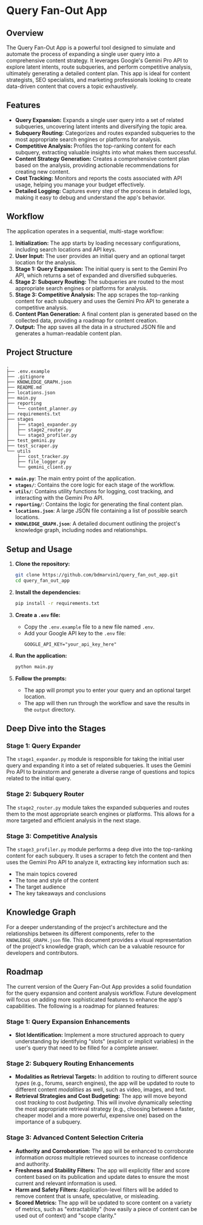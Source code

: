 
# Query Fan-Out App

## Overview

The Query Fan-Out App is a powerful tool designed to simulate and automate the process of expanding a single user query into a comprehensive content strategy. It leverages Google's Gemini Pro API to explore latent intents, route subqueries, and perform competitive analysis, ultimately generating a detailed content plan. This app is ideal for content strategists, SEO specialists, and marketing professionals looking to create data-driven content that covers a topic exhaustively.

## Features

- **Query Expansion:** Expands a single user query into a set of related subqueries, uncovering latent intents and diversifying the topic area.
- **Subquery Routing:** Categorizes and routes expanded subqueries to the most appropriate search engines or platforms for analysis.
- **Competitive Analysis:** Profiles the top-ranking content for each subquery, extracting valuable insights into what makes them successful.
- **Content Strategy Generation:** Creates a comprehensive content plan based on the analysis, providing actionable recommendations for creating new content.
- **Cost Tracking:** Monitors and reports the costs associated with API usage, helping you manage your budget effectively.
- **Detailed Logging:** Captures every step of the process in detailed logs, making it easy to debug and understand the app's behavior.

## Workflow

The application operates in a sequential, multi-stage workflow:

1. **Initialization:** The app starts by loading necessary configurations, including search locations and API keys.
2. **User Input:** The user provides an initial query and an optional target location for the analysis.
3. **Stage 1: Query Expansion:** The initial query is sent to the Gemini Pro API, which returns a set of expanded and diversified subqueries.
4. **Stage 2: Subquery Routing:** The subqueries are routed to the most appropriate search engines or platforms for analysis.
5. **Stage 3: Competitive Analysis:** The app scrapes the top-ranking content for each subquery and uses the Gemini Pro API to generate a competitive analysis.
6. **Content Plan Generation:** A final content plan is generated based on the collected data, providing a roadmap for content creation.
7. **Output:** The app saves all the data in a structured JSON file and generates a human-readable content plan.

## Project Structure

```
.
├── .env.example
├── .gitignore
├── KNOWLEDGE_GRAPH.json
├── README.md
├── locations.json
├── main.py
├── reporting
│   └── content_planner.py
├── requirements.txt
├── stages
│   ├── stage1_expander.py
│   ├── stage2_router.py
│   └── stage3_profiler.py
├── test_gemini.py
├── test_scraper.py
└── utils
    ├── cost_tracker.py
    ├── file_logger.py
    └── gemini_client.py
```

- **`main.py`**: The main entry point of the application.
- **`stages/`**: Contains the core logic for each stage of the workflow.
- **`utils/`**: Contains utility functions for logging, cost tracking, and interacting with the Gemini Pro API.
- **`reporting/`**: Contains the logic for generating the final content plan.
- **`locations.json`**: A large JSON file containing a list of possible search locations.
- **`KNOWLEDGE_GRAPH.json`**: A detailed document outlining the project's knowledge graph, including nodes and relationships.

## Setup and Usage

1. **Clone the repository:**
   ```bash
   git clone https://github.com/bdmarvin1/query_fan_out_app.git
   cd query_fan_out_app
   ```

2. **Install the dependencies:**
   ```bash
   pip install -r requirements.txt
   ```

3. **Create a `.env` file:**
   - Copy the `.env.example` file to a new file named `.env`.
   - Add your Google API key to the `.env` file:
     ```
     GOOGLE_API_KEY="your_api_key_here"
     ```

4. **Run the application:**
   ```bash
   python main.py
   ```

5. **Follow the prompts:**
   - The app will prompt you to enter your query and an optional target location.
   - The app will then run through the workflow and save the results in the `output` directory.

## Deep Dive into the Stages

### Stage 1: Query Expander

The `stage1_expander.py` module is responsible for taking the initial user query and expanding it into a set of related subqueries. It uses the Gemini Pro API to brainstorm and generate a diverse range of questions and topics related to the initial query.

### Stage 2: Subquery Router

The `stage2_router.py` module takes the expanded subqueries and routes them to the most appropriate search engines or platforms. This allows for a more targeted and efficient analysis in the next stage.

### Stage 3: Competitive Analysis

The `stage3_profiler.py` module performs a deep dive into the top-ranking content for each subquery. It uses a scraper to fetch the content and then uses the Gemini Pro API to analyze it, extracting key information such as:

- The main topics covered
- The tone and style of the content
- The target audience
- The key takeaways and conclusions

## Knowledge Graph

For a deeper understanding of the project's architecture and the relationships between its different components, refer to the `KNOWLEDGE_GRAPH.json` file. This document provides a visual representation of the project's knowledge graph, which can be a valuable resource for developers and contributors.

## Roadmap

The current version of the Query Fan-Out App provides a solid foundation for the query expansion and content analysis workflow. Future development will focus on adding more sophisticated features to enhance the app's capabilities. The following is a roadmap for planned features:

### Stage 1: Query Expansion Enhancements

- **Slot Identification:** Implement a more structured approach to query understanding by identifying "slots" (explicit or implicit variables) in the user's query that need to be filled for a complete answer.

### Stage 2: Subquery Routing Enhancements

- **Modalities as Retrieval Targets:** In addition to routing to different source *types* (e.g., forums, search engines), the app will be updated to route to different content *modalities* as well, such as video, images, and text.
- **Retrieval Strategies and Cost Budgeting:** The app will move beyond cost *tracking* to cost *budgeting*. This will involve dynamically selecting the most appropriate retrieval strategy (e.g., choosing between a faster, cheaper model and a more powerful, expensive one) based on the importance of a subquery.

### Stage 3: Advanced Content Selection Criteria

- **Authority and Corroboration:** The app will be enhanced to corroborate information *across* multiple retrieved sources to increase confidence and authority.
- **Freshness and Stability Filters:** The app will explicitly filter and score content based on its publication and update dates to ensure the most current and relevant information is used.
- **Harm and Safety Filters:** Application-level filters will be added to remove content that is unsafe, speculative, or misleading.
- **Scored Metrics:** The app will be updated to score content on a variety of metrics, such as "extractability" (how easily a piece of content can be used out of context) and "scope clarity."
